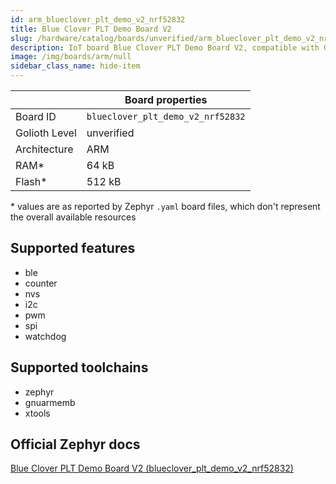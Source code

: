 ```yaml
---
id: arm_blueclover_plt_demo_v2_nrf52832
title: Blue Clover PLT Demo Board V2
slug: /hardware/catalog/boards/unverified/arm_blueclover_plt_demo_v2_nrf52832
description: IoT board Blue Clover PLT Demo Board V2, compatible with Golioth at unverified level.
image: /img/boards/arm/null
sidebar_class_name: hide-item
---
```


[//]: # (This is an auto-generated file, do not edit! Changes to it will be lost upon re-generation)



|                | Board properties     |
| -------------  | -------------------- |
| Board ID       | `blueclover_plt_demo_v2_nrf52832` |
| Golioth Level  | unverified       |
| Architecture   | ARM |
| RAM*           | 64 kB |
| Flash*         | 512 kB |

\* values are as reported by Zephyr `.yaml` board files, which don't represent the overall available resources



## Supported features

* ble
* counter
* nvs
* i2c
* pwm
* spi
* watchdog

## Supported toolchains

* zephyr
* gnuarmemb
* xtools

## Official Zephyr docs

[Blue Clover PLT Demo Board V2 (blueclover_plt_demo_v2_nrf52832)](https://docs.zephyrproject.org/latest/boards/arm/blueclover_plt_demo_v2_nrf52832/doc/index.html)
